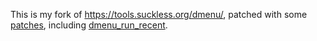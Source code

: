 This is my fork of https://tools.suckless.org/dmenu/, patched with some [patches](https://tools.suckless.org/dmenu/patches/), including [dmenu_run_recent](https://tools.suckless.org/dmenu/scripts/run-recent).
